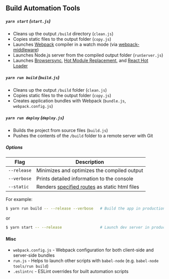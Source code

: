 ## Build Automation Tools

##### `yarn start` (`start.js`)

* Cleans up the output `/build` directory (`clean.js`)
* Copies static files to the output folder (`copy.js`)
* Launches [Webpack](https://webpack.github.io/) compiler in a watch mode (via [webpack-middleware](https://github.com/kriasoft/webpack-middleware))
* Launches Node.js server from the compiled output folder (`runServer.js`)
* Launches [Browsersync](https://browsersync.io/),
  [Hot Module Replacement](https://webpack.github.io/docs/hot-module-replacement), and
  [React Hot Loader](https://github.com/gaearon/react-hot-loader)

##### `yarn run build` (`build.js`)

* Cleans up the output `/build` folder (`clean.js`)
* Copies static files to the output folder (`copy.js`)
* Creates application bundles with Webpack (`bundle.js`, `webpack.config.js`)

##### `yarn run deploy` (`deploy.js`)

* Builds the project from source files (`build.js`)
* Pushes the contents of the `/build` folder to a remote server with Git

##### Options

Flag        | Description
----------- | --------------------------------------------------
`--release` | Minimizes and optimizes the compiled output
`--verbose` | Prints detailed information to the console
`--static`  | Renders [specified routes](./render.js#L15) as static html files

For example:

```sh
$ yarn run build -- --release --verbose   # Build the app in production mode
```

or

```sh
$ yarn start -- --release                 # Launch dev server in production mode
```

#### Misc

* `webpack.config.js` - Webpack configuration for both client-side and server-side bundles
* `run.js` - Helps to launch other scripts with `babel-node` (e.g. `babel-node tools/run build`)
* `.eslintrc` - ESLint overrides for built automation scripts

